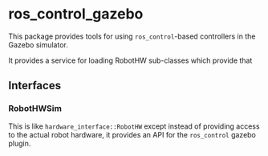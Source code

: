 ros_control_gazebo
==================

This package provides tools for using `ros_control`-based controllers in the
Gazebo simulator.

It provides a service for loading RobotHW sub-classes which provide 
that

Interfaces
----------

### RobotHWSim
This is like `hardware_interface::RobotHW` except instead of providing access
to the actual robot hardware, it provides an API for the `ros_control` gazebo
plugin.
